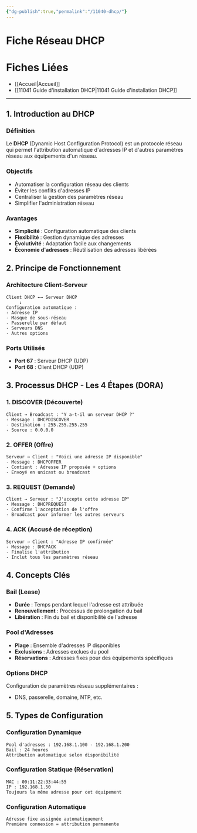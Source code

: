 ```yaml
---
{"dg-publish":true,"permalink":"/11040-dhcp/"}
---
```


# Fiche Réseau DHCP 
# Fiches Liées
- [[Accueil\|Accueil]]
- [[11041 Guide d'installation DHCP\|11041 Guide d'installation DHCP]]
---
## 1. Introduction au DHCP

### Définition

Le **DHCP** (Dynamic Host Configuration Protocol) est un protocole réseau qui permet l'attribution automatique d'adresses IP et d'autres paramètres réseau aux équipements d'un réseau.

### Objectifs

- Automatiser la configuration réseau des clients
- Éviter les conflits d'adresses IP
- Centraliser la gestion des paramètres réseau
- Simplifier l'administration réseau

### Avantages

- **Simplicité** : Configuration automatique des clients
- **Flexibilité** : Gestion dynamique des adresses
- **Évolutivité** : Adaptation facile aux changements
- **Économie d'adresses** : Réutilisation des adresses libérées

## 2. Principe de Fonctionnement

### Architecture Client-Serveur

```
Client DHCP ←→ Serveur DHCP
     ↓
Configuration automatique :
- Adresse IP
- Masque de sous-réseau
- Passerelle par défaut
- Serveurs DNS
- Autres options
```

### Ports Utilisés

- **Port 67** : Serveur DHCP (UDP)
- **Port 68** : Client DHCP (UDP)

## 3. Processus DHCP - Les 4 Étapes (DORA)

### 1. DISCOVER (Découverte)

```
Client → Broadcast : "Y a-t-il un serveur DHCP ?"
- Message : DHCPDISCOVER
- Destination : 255.255.255.255
- Source : 0.0.0.0
```

### 2. OFFER (Offre)

```
Serveur → Client : "Voici une adresse IP disponible"
- Message : DHCPOFFER
- Contient : Adresse IP proposée + options
- Envoyé en unicast ou broadcast
```

### 3. REQUEST (Demande)

```
Client → Serveur : "J'accepte cette adresse IP"
- Message : DHCPREQUEST
- Confirme l'acceptation de l'offre
- Broadcast pour informer les autres serveurs
```

### 4. ACK (Accusé de réception)

```
Serveur → Client : "Adresse IP confirmée"
- Message : DHCPACK
- Finalise l'attribution
- Inclut tous les paramètres réseau
```

## 4. Concepts Clés

### Bail (Lease)

- **Durée** : Temps pendant lequel l'adresse est attribuée
- **Renouvellement** : Processus de prolongation du bail
- **Libération** : Fin du bail et disponibilité de l'adresse

### Pool d'Adresses

- **Plage** : Ensemble d'adresses IP disponibles
- **Exclusions** : Adresses exclues du pool
- **Réservations** : Adresses fixes pour des équipements spécifiques

### Options DHCP

Configuration de paramètres réseau supplémentaires :

- DNS, passerelle, domaine, NTP, etc.

## 5. Types de Configuration

### Configuration Dynamique

```
Pool d'adresses : 192.168.1.100 - 192.168.1.200
Bail : 24 heures
Attribution automatique selon disponibilité
```

### Configuration Statique (Réservation)

```
MAC : 00:11:22:33:44:55
IP : 192.168.1.50
Toujours la même adresse pour cet équipement
```

### Configuration Automatique

```
Adresse fixe assignée automatiquement
Première connexion = attribution permanente
```

